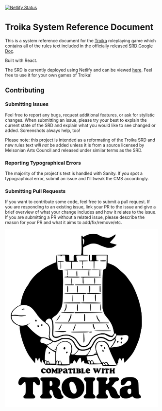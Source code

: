 [![Netlify Status](https://api.netlify.com/api/v1/badges/4f2ee5d8-68b0-4aed-abd5-7af275d88edb/deploy-status)](https://app.netlify.com/sites/troika-srd/deploys)
# Troika System Reference Document

This is a system reference document for the [Troika](https://www.troikarpg.com/) roleplaying game which contains all of the rules text included in the officially released [SRD Google Doc](https://docs.google.com/document/d/1haUfSVekt2gNab3V2CrL1Pg_sZ-ZlskphwXmSnGT9aw/edit).

Built with React.

The SRD is currently deployed using Netlify and can be viewed [here](https://troika-srd.netlify.app/#/). Feel free to use it for your own games of Troika!

## Contributing

### Submitting Issues

Feel free to report any bugs, request additional features, or ask for stylistic changes. When submitting an issue, please try your best to explain the current state of the SRD and explain what you would like to see changed or added. Screenshots always help, too!

Please note: this project is intended as a reformating of the Troika SRD and new rules text *will not* be added unless it is from a source licensed by Melsonian Arts Council and released under similar terms as the SRD.

### Reporting Typographical Errors

The majority of the project's text is handled with Sanity. If you spot a typographical error, submit an issue and I'll tweak the CMS accordingly.

### Submitting Pull Requests

If you want to contribute some code, feel free to submit a pull request. If you are responding to an existing issue, link your PR to the issue and give a brief overview of what your change includes and how it relates to the issue. If you are submitting a PR without a related issue, please describe the reason for your PR and what it aims to add/fix/remove/etc.

![alt text](https://raw.githubusercontent.com/dialectrical/troika-srd/main/src/image/fortle.svg)
